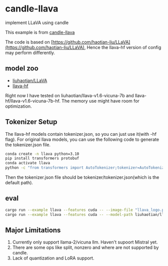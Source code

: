 # candle-llava

implement LLaVA using candle

This example is from [candle-llava](https://github.com/chenwanqq/candle-llava)

The code is based on [https://github.com/haotian-liu/LLaVA](https://github.com/haotian-liu/LLaVA), Hence the llava-hf version of config may perform differently.

## model zoo
* [liuhaotian/LLaVA](https://huggingface.co/liuhaotian)
* [llava-hf](https://huggingface.co/llava-hf)

Right now I have tested on liuhaotian/llava-v1.6-vicuna-7b and llava-hf/llava-v1.6-vicuna-7b-hf. The memory use might have room for optimization.

## Tokenizer Setup  
The llava-hf models contain tokenizer.json, so you can just use it(with -hf flag). For original llava models, you can use the following code to generate the tokenizer.json file.

```bash  
conda create -n llava python=3.10  
pip install transformers protobuf
conda activate llava
python -c "from transformers import AutoTokenizer;tokenizer=AutoTokenizer.from_pretrained('liuhaotian/llava-v1.6-vicuna-7b');tokenizer.save_pretrained('tokenizer')"
```
Then the tokenizer.json file should be  tokenizer/tokenizer.json(which is the default path).


## eval

```bash
cargo run --example llava --features cuda -- --image-file "llava_logo.png" --prompt "is this a cat?" --hf # default args, use  llava-hf/llava-v1.6-vicuna-7b-hf. image-file is required^_^
cargo run --example llava --features cuda -- --model-path liuhaotian/llava-v1.6-vicuna-7b  --image-file "llava_logo.png" --prompt "is this a cat?" # use liuhaotian/llava-v1.6-vicuna-7b, tokenizer setup should be done
```

## Major Limitations
1. Currently only support llama-2/vicuna llm. Haven't supoort Mistral yet.
2. There are some ops like split, nonzero and where are not supported by candle.
3. Lack of quantization and LoRA support.

  

